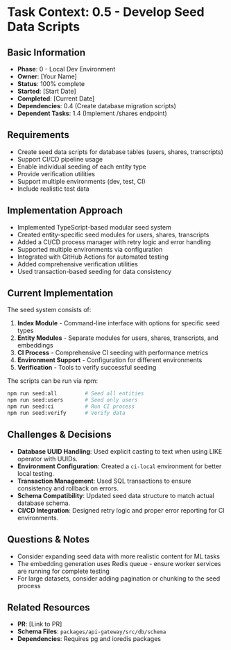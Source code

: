 # Task Context: 0.5 - Develop Seed Data Scripts

## Basic Information
- **Phase**: 0 - Local Dev Environment
- **Owner**: [Your Name]
- **Status**: 100% complete
- **Started**: [Start Date]
- **Completed**: [Current Date]
- **Dependencies**: 0.4 (Create database migration scripts)
- **Dependent Tasks**: 1.4 (Implement /shares endpoint)

## Requirements
- Create seed data scripts for database tables (users, shares, transcripts)
- Support CI/CD pipeline usage
- Enable individual seeding of each entity type
- Provide verification utilities
- Support multiple environments (dev, test, CI)
- Include realistic test data

## Implementation Approach
- Implemented TypeScript-based modular seed system
- Created entity-specific seed modules for users, shares, transcripts
- Added a CI/CD process manager with retry logic and error handling
- Supported multiple environments via configuration
- Integrated with GitHub Actions for automated testing
- Added comprehensive verification utilities
- Used transaction-based seeding for data consistency

## Current Implementation
The seed system consists of:

1. **Index Module** - Command-line interface with options for specific seed types
2. **Entity Modules** - Separate modules for users, shares, transcripts, and embeddings
3. **CI Process** - Comprehensive CI seeding with performance metrics
4. **Environment Support** - Configuration for different environments
5. **Verification** - Tools to verify successful seeding

The scripts can be run via npm:
```bash
npm run seed:all         # Seed all entities
npm run seed:users       # Seed only users
npm run seed:ci          # Run CI process
npm run seed:verify      # Verify data
```

## Challenges & Decisions
- **Database UUID Handling**: Used explicit casting to text when using LIKE operator with UUIDs.
- **Environment Configuration**: Created a `ci-local` environment for better local testing.
- **Transaction Management**: Used SQL transactions to ensure consistency and rollback on errors.
- **Schema Compatibility**: Updated seed data structure to match actual database schema.
- **CI/CD Integration**: Designed retry logic and proper error reporting for CI environments.

## Questions & Notes
- Consider expanding seed data with more realistic content for ML tasks
- The embedding generation uses Redis queue - ensure worker services are running for complete testing
- For large datasets, consider adding pagination or chunking to the seed process

## Related Resources
- **PR**: [Link to PR]
- **Schema Files**: `packages/api-gateway/src/db/schema`
- **Dependencies**: Requires pg and ioredis packages